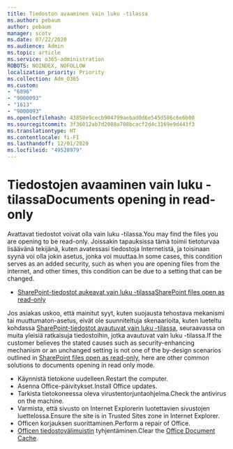 ```yaml
---
title: Tiedoston avaaminen vain luku -tilassa
ms.author: pebaum
author: pebaum
manager: scotv
ms.date: 07/22/2020
ms.audience: Admin
ms.topic: article
ms.service: o365-administration
ROBOTS: NOINDEX, NOFOLLOW
localization_priority: Priority
ms.collection: Adm_O365
ms.custom:
- "6896"
- "9000093"
- "1613"
- "9000093"
ms.openlocfilehash: 43858e9cecb904799aebad0d6e545d586c6e6b00
ms.sourcegitcommit: 3f36012ab7d2088a708bcacf2d4c3169e9d443f3
ms.translationtype: HT
ms.contentlocale: fi-FI
ms.lasthandoff: 12/01/2020
ms.locfileid: "49528979"
---
```

# <a name="documents-opening-in-read-only"></a><span data-ttu-id="e940b-102">Tiedostojen avaaminen vain luku -tilassa</span><span class="sxs-lookup"><span data-stu-id="e940b-102">Documents opening in read-only</span></span>

<span data-ttu-id="e940b-103">Avattavat tiedostot voivat olla vain luku -tilassa.</span><span class="sxs-lookup"><span data-stu-id="e940b-103">You may find the files you are opening to be read-only.</span></span> <span data-ttu-id="e940b-104">Joissakin tapauksissa tämä toimii tietoturvaa lisäävänä tekijänä, kuten avatessasi tiedostoja Internetistä, ja toisinaan syynä voi olla jokin asetus, jonka voi muuttaa.</span><span class="sxs-lookup"><span data-stu-id="e940b-104">In some cases, this condition serves as an added security, such as when you are opening files from the internet, and other times, this condition can be due to a setting that can be changed.</span></span>

- [<span data-ttu-id="e940b-105">SharePoint-tiedostot aukeavat vain luku -tilassa</span><span class="sxs-lookup"><span data-stu-id="e940b-105">SharePoint files open as read-only</span></span>](https://docs.microsoft.com/sharepoint/troubleshoot/lists-and-libraries/files-open-as-read-only-and-cannot-check-in-or-out)

<span data-ttu-id="e940b-106">Jos asiakas uskoo, että mainitut syyt, kuten suojausta tehostava mekanismi tai muuttumaton-asetus, eivät ole suunniteltuja skenaarioita, kuten lueteltu kohdassa [SharePoint-tiedostot avautuvat vain luku -tilassa](https://docs.microsoft.com/sharepoint/troubleshoot/lists-and-libraries/files-open-as-read-only-and-cannot-check-in-or-out), seuraavassa on muita yleisiä ratkaisuja tiedostoihin, jotka avautuvat vain luku -tilassa.</span><span class="sxs-lookup"><span data-stu-id="e940b-106">If the customer believes the stated causes such as security-enhancing mechanism or an unchanged setting is not one of the by-design scenarios outlined in [SharePoint files open as read-only](https://docs.microsoft.com/sharepoint/troubleshoot/lists-and-libraries/files-open-as-read-only-and-cannot-check-in-or-out), here are other common solutions to documents opening in read only mode.</span></span>

- <span data-ttu-id="e940b-107">Käynnistä tietokone uudelleen.</span><span class="sxs-lookup"><span data-stu-id="e940b-107">Restart the computer.</span></span>
- <span data-ttu-id="e940b-108">Asenna Office-päivitykset.</span><span class="sxs-lookup"><span data-stu-id="e940b-108">Install Office updates.</span></span>
- <span data-ttu-id="e940b-109">Tarkista tietokoneessa oleva virustentorjuntaohjelma.</span><span class="sxs-lookup"><span data-stu-id="e940b-109">Check the antivirus on the machine.</span></span>
- <span data-ttu-id="e940b-110">Varmista, että sivusto on Internet Explorerin luotettavien sivustojen luettelossa.</span><span class="sxs-lookup"><span data-stu-id="e940b-110">Ensure the site is in Trusted Sites zone in Internet Explorer.</span></span>
- <span data-ttu-id="e940b-111">Officen korjauksen suorittaminen.</span><span class="sxs-lookup"><span data-stu-id="e940b-111">Perform a repair of Office.</span></span>
- <span data-ttu-id="e940b-112">[Officen tiedostovälimuistin](https://support.microsoft.com/office/delete-your-office-document-cache-b1d3765e-d71b-4bb8-99ca-acd22c42995d?ui=en-us&rs=en-us&ad=us) tyhjentäminen.</span><span class="sxs-lookup"><span data-stu-id="e940b-112">Clear the [Office Document Cache](https://support.microsoft.com/office/delete-your-office-document-cache-b1d3765e-d71b-4bb8-99ca-acd22c42995d?ui=en-us&rs=en-us&ad=us).</span></span>

